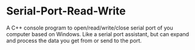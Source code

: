 # Serial-Port-Read-Write
A C++ console program to open/read/write/close serial port of you computer based on Windows. Like a serial port assistant, but can expand and process the data you get from or send to the port.
